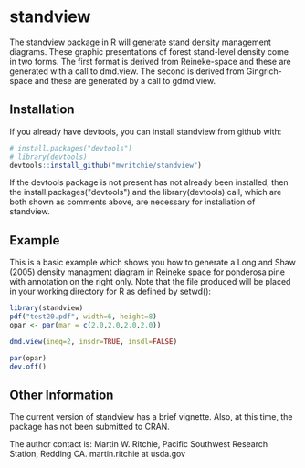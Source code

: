 
<!-- README.md is generated from README.Rmd. Please edit that file -->
standview
=========

The standview package in R will generate stand density management diagrams. These graphic presentations of forest stand-level density come in two forms. The first format is derived from Reineke-space and these are generated with a call to dmd.view. The second is derived from Gingrich-space and these are generated by a call to gdmd.view.

Installation
------------

If you already have devtools, you can install standview from github with:

``` r
# install.packages("devtools")
# library(devtools)
devtools::install_github("mwritchie/standview")
```

If the devtools package is not present has not already been installed, then the install.packages("devtools") and the library(devtools) call, which are both shown as comments above, are necessary for installation of standview.

Example
-------

This is a basic example which shows you how to generate a Long and Shaw (2005) density managment diagram in Reineke space for ponderosa pine with annotation on the right only. Note that the file produced will be placed in your working directory for R as defined by setwd():

``` r
library(standview)
pdf("test20.pdf", width=6, height=8)
opar <- par(mar = c(2.0,2.0,2.0,2.0))

dmd.view(ineq=2, insdr=TRUE, insdl=FALSE)

par(opar)
dev.off()
```

Other Information
-----------------

The current version of standview has a brief vignette. Also, at this time, the package has not been submitted to CRAN.

The author contact is: Martin W. Ritchie, Pacific Southwest Research Station, Redding CA. martin.ritchie at usda.gov
